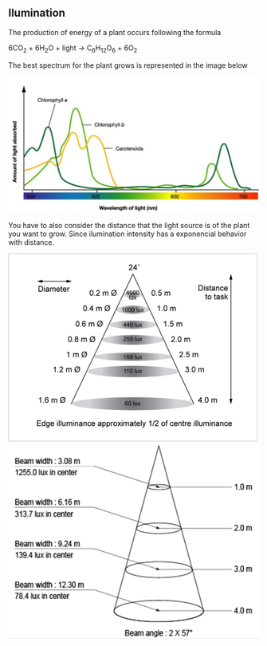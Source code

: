 ## Ilumination


The production of energy of a plant occurs following the formula

6CO<sub>2</sub> + 6H<sub>2</sub>O + light -> C<sub>6</sub>H<sub>12</sub>O<sub>6</sub> + 6O<sub>2</sub>

The best spectrum for the plant grows is represented in the image below

![Photochemical Absortion](imgs/photochemical_absortion.png)

You have to also consider the distance that the light source is of the plant
 you want to grow.
 Since ilumination intensity has a exponencial behavior with distance.
 
![lux_vs_distance](imgs/lux_vs_distance.png) ![lux_vs_distance](imgs/lux_vs_distance_2.png)

